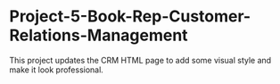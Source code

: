 # Project-5-Book-Rep-Customer-Relations-Management
This project updates the CRM HTML page  to add some visual style and make it look professional.
